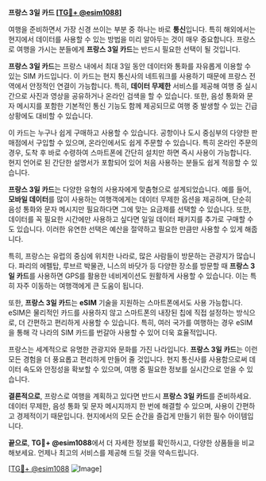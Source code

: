 **프랑스 3일 카드 [[TG💪+ @esim1088](https://t.me/s/esim1088)]**

여행을 준비하면서 가장 신경 쓰이는 부분 중 하나는 바로 **통신**입니다. 특히 해외에서는 현지에서 데이터를 사용할 수 있는 방법을 미리 알아두는 것이 매우 중요합니다. 프랑스로 여행을 가시는 분들에게 **프랑스 3일 카드**는 반드시 필요한 선택이 될 것입니다.

**프랑스 3일 카드**는 프랑스 내에서 최대 3일 동안 데이터와 통화를 자유롭게 이용할 수 있는 SIM 카드입니다. 이 카드는 현지 통신사의 네트워크를 사용하기 때문에 프랑스 전역에서 안정적인 연결이 가능합니다. 특히, **데이터 무제한** 서비스를 제공해 여행 중 실시간으로 사진과 영상을 공유하거나 온라인 검색을 할 수 있습니다. 또한, 음성 통화와 문자 메시지를 포함한 기본적인 통신 기능도 함께 제공되므로 여행 중 발생할 수 있는 긴급 상황에도 대비할 수 있습니다.

이 카드는 누구나 쉽게 구매하고 사용할 수 있습니다. 공항이나 도시 중심부의 다양한 판매점에서 구입할 수 있으며, 온라인에서도 쉽게 주문할 수 있습니다. 특히 온라인 주문의 경우, 도착 후 바로 수령하여 스마트폰에 간단히 설치만 하면 즉시 사용이 가능합니다. 현지 언어로 된 간단한 설명서가 포함되어 있어 처음 사용하는 분들도 쉽게 적응할 수 있습니다.

**프랑스 3일 카드**는 다양한 유형의 사용자에게 맞춤형으로 설계되었습니다. 예를 들어, **모바일 데이터**를 많이 사용하는 여행객에게는 데이터 무제한 옵션을 제공하며, 단순히 음성 통화와 문자 메시지만 필요하다면 그에 맞는 요금제를 선택할 수 있습니다. 또한, 데이터를 꼭 필요한 시간에만 사용하고 싶다면 일일 데이터 패키지를 추가로 구매할 수도 있습니다. 이러한 유연한 선택은 예산을 절약하고 필요한 만큼만 사용할 수 있게 해줍니다.

특히, 프랑스는 유럽의 중심에 위치한 나라로, 많은 사람들이 방문하는 관광지가 많습니다. 파리의 에펠탑, 루브르 박물관, 니스의 바닷가 등 다양한 장소를 방문할 때 **프랑스 3일 카드**를 사용하면 GPS를 활용한 네비게이션도 원활하게 사용할 수 있습니다. 이는 특히 자주 이동하는 여행객에게 큰 도움이 됩니다.

또한, **프랑스 3일 카드**는 **eSIM** 기술을 지원하는 스마트폰에서도 사용 가능합니다. eSIM은 물리적인 카드를 사용하지 않고 스마트폰의 내장된 칩에 직접 설정하는 방식으로, 더 간편하고 편리하게 사용할 수 있습니다. 특히, 여러 국가를 여행하는 경우 eSIM을 통해 각 나라의 SIM 카드를 번갈아 사용할 수 있어 더욱 효율적입니다.

프랑스는 세계적으로 유명한 관광지와 문화를 가진 나라입니다. **프랑스 3일 카드**는 이런 모든 경험을 더 풍요롭고 편리하게 만들어 줄 것입니다. 현지 통신사를 사용함으로써 데이터 속도와 안정성을 확보할 수 있으며, 여행 중 필요한 정보를 실시간으로 얻을 수 있습니다.

**결론적으로**, 프랑스로 여행을 계획하고 있다면 반드시 **프랑스 3일 카드**를 준비하세요. 데이터 무제한, 음성 통화 및 문자 메시지까지 한 번에 해결할 수 있으며, 사용이 간편하고 경제적이기 때문입니다. 현지에서의 모든 순간을 즐겁게 만들기 위한 필수 아이템입니다.

**끝으로**, **TG💪+ @esim1088**에서 더 자세한 정보를 확인하시고, 다양한 상품들을 비교해보세요. 언제나 최고의 서비스를 제공해 드릴 것을 약속드립니다. 

[[TG💪+ @esim1088](https://t.me/s/esim1088) ![Image](https://i.postimg.cc/Y0z9fWf4/image.png)]